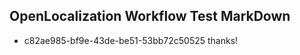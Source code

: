 ## OpenLocalization Workflow Test MarkDown
* c82ae985-bf9e-43de-be51-53bb72c50525 thanks!

<!--HONumber=Aug16_HO3-->


